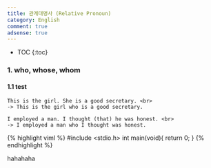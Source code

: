 ```yaml
---
title: 관계대명사 (Relative Pronoun)
category: English
comment: true
adsense: true
---
```


* TOC
{:toc}

### 1. who, whose, whom 

#### 1.1 test
~~~
This is the girl. She is a good secretary. <br>
-> This is the girl who is a good secretary.

I employed a man. I thought (that) he was honest. <br>
-> I employed a man who I thought was honest.
~~~

{% highlight viml %}
#include <stdio.h>
int main(void){
	return 0;
}
{% endhighlight %}

hahahaha

